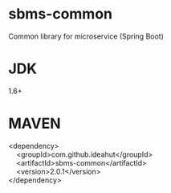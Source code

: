 # sbms-common
Common library for microservice (Spring Boot)

# JDK 
1.6+

# MAVEN
&lt;dependency&gt;<br/>
&nbsp;&nbsp;&nbsp;&nbsp;&lt;groupId&gt;com.github.ideahut&lt;/groupId&gt;<br/>
&nbsp;&nbsp;&nbsp;&nbsp;&lt;artifactId&gt;sbms-common&lt;/artifactId&gt;<br/>
&nbsp;&nbsp;&nbsp;&nbsp;&lt;version&gt;2.0.1&lt;/version&gt;<br/>
&lt;/dependency&gt;<br/>


